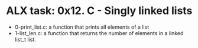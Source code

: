 # ALX task: 0x12. C - Singly linked lists

* 0-print_list.c: a function that prints all elements of a list
* 1-list_len.c: a function that returns the number of elements in a linked list_t list.
